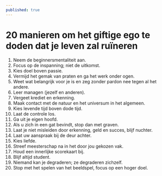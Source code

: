```yaml
---
published: true
---
```

# 20 manieren om het giftige ego te doden dat je leven zal ruïneren

1. Neem de beginnersmentaliteit aan.
2. Focus op de inspanning; niet de uitkomst.
3. Kies doel boven passie.
4. Vermijd het gemak van praten en ga het werk onder ogen.
5. Weet wat belangrijk voor je is en zeg zonder pardon nee tegen al het andere.
6. Leer managen (jezelf en anderen).
7. Vergeet krediet en erkenning.
8. Maak contact met de natuur en het universum in het algemeen.
9. Kies levende tijd boven dode tijd.
10. Laat de controle los.
11. Ga uit je eigen hoofd.
12. Als u zich in een gat bevindt, stop dan met graven.
13. Laat je niet misleiden door erkenning, geld en succes, blijf nuchter.
14. Laat uw aanspraak bij de deur achter.
15. Kies liefde.
16. Streef meesterschap na in het door jou gekozen vak.
17. Houd een innerlijke scorekaart bij.
18. Blijf altijd student.
19. Niemand kan je degraderen; ze degraderen zichzelf.
20. Stop met het spelen van het beeldspel, focus op een hoger doel.
